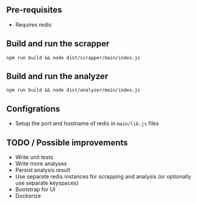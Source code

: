 ## Pre-requisites
- Requires redis

## Build and run the scrapper
`npm run build && node dist/scrapper/main/index.js`
## Build and run the analyzer
`npm run build && node dist/analyzer/main/index.js`

## Configrations
- Setup the port and hostname of redis in `main/lib.js` files

## TODO / Possible improvements
- Write unit tests
- Write more analyses
- Persist analysis result
- Use separate redis instances for scrapping and analysis (or optionally use separate keyspaces)
- Bootstrap for UI
- Dockerize
